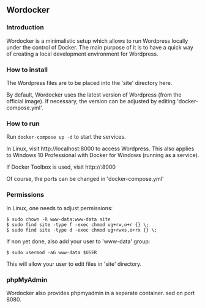 ## Wordocker ##

### Introduction ###

Wordocker is a minimalistic setup which allows to run Wordpress
locally under the control of Docker.
The main purpose of it is to have a quick way of creating a local
development environment for Wordpress.


### How to install ###

The Wordpress files are to be placed into the 'site' directory here.

By default, Wordocker uses the latest version of Wordpress (from the
official image).
If necessary, the version can be adjusted by editing 'docker-compose.yml'.

### How to run ###

Run `docker-compose up -d` to start the services.

In Linux, visit http://localhost:8000 to access Wordpress.
This also applies to Windows 10 Professional with Docker for Windows
(running as a service).

If Docker Toolbox is used, visit http://<Your Docker Machine IP>:8000

Of course, the ports can be changed in 'docker-compose.yml'

### Permissions ###

In Linux, one needs to adjust permissions:

```
$ sudo chown -R www-data:www-data site
$ sudo find site -type f -exec chmod ug+rw,o+r {} \;
$ sudo find site -type d -exec chmod ug+rwxs,o+rx {} \;
```

If non yet done, also add your user to 'www-data' group:

```
$ sudo usermod -aG www-data $USER
```

This will allow your user to edit files in 'site' directory.

### phpMyAdmin ###

Wordocker also provides phpmyadmin in a separate container.
sed on port 8080.

